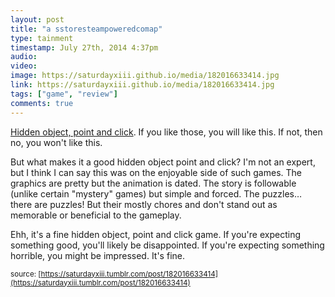 ```yaml
---
layout: post
title: "a sstoresteampoweredcomap"
type: tainment
timestamp: July 27th, 2014 4:37pm
audio: 
video: 
image: https://saturdayxiii.github.io/media/182016633414.jpg
link: https://saturdayxiii.github.io/media/182016633414.jpg
tags: ["game", "review"]
comments: true
---
```

<a href="https://store.steampowered.com/app/259740/Nightmares_from_the_Deep_The_Cursed_Heart/" target="_blank">

Hidden object, point and click</a>. If you like those, you will like this. If not, then no, you won't like this. 

But what makes it a good hidden object point and click? I'm not an expert, but I think I can say this was on the enjoyable side of such games. The graphics are pretty but the animation is dated. The story is followable (unlike certain "mystery" games) but simple and forced. The puzzles&hellip; there are puzzles! But their mostly chores and don't stand out as memorable or beneficial to the gameplay. 

Ehh, it's a fine hidden object, point and click game. If you're expecting something good, you'll likely be disappointed. If you're expecting something horrible, you might be impressed. It's fine.



<small>source: [https://saturdayxiii.tumblr.com/post/182016633414](https://saturdayxiii.tumblr.com/post/182016633414)</small>